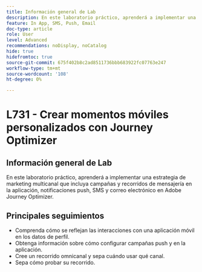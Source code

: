```yaml
---
title: Información general de Lab
description: En este laboratorio práctico, aprenderá a implementar una estrategia de marketing multicanal que incluya campañas y recorridos de mensajería en la aplicación, notificaciones push, SMS y correo electrónico en Adobe Journey Optimizer.
feature: In App, SMS, Push, Email
doc-type: article
role: User
level: Advanced
recommendations: noDisplay, noCatalog
hide: true
hidefromtoc: true
source-git-commit: 675f402b8c2ad8511736bbb683922fc07763e247
workflow-type: tm+mt
source-wordcount: '108'
ht-degree: 0%

---
```



# L731 - Crear momentos móviles personalizados con Journey Optimizer

## Información general de Lab

En este laboratorio práctico, aprenderá a implementar una estrategia de marketing multicanal que incluya campañas y recorridos de mensajería en la aplicación, notificaciones push, SMS y correo electrónico en Adobe Journey Optimizer.

## Principales seguimientos

* Comprenda cómo se reflejan las interacciones con una aplicación móvil en los datos de perfil.
* Obtenga información sobre cómo configurar campañas push y en la aplicación.
* Cree un recorrido omnicanal y sepa cuándo usar qué canal.
* Sepa cómo probar su recorrido.
